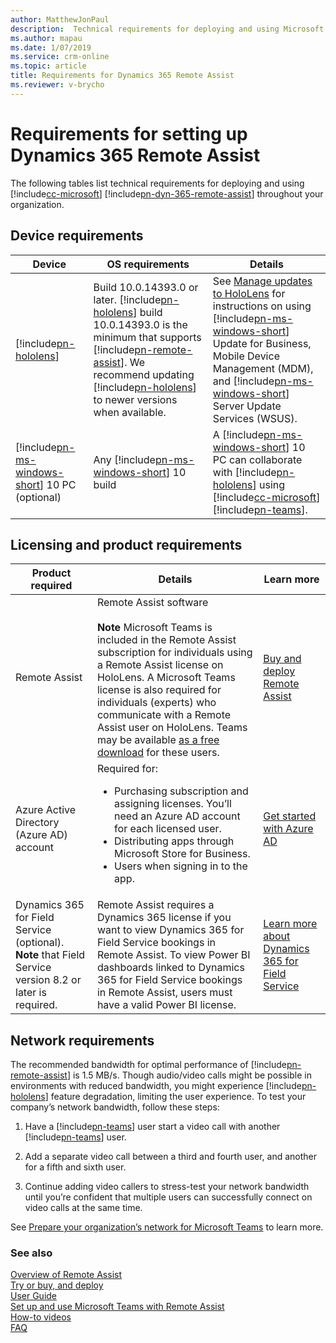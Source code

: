 ```yaml
---
author: MatthewJonPaul
description:  Technical requirements for deploying and using Microsoft Dynamics 365 Remote Assist
ms.author: mapau
ms.date: 1/07/2019
ms.service: crm-online
ms.topic: article
title: Requirements for Dynamics 365 Remote Assist
ms.reviewer: v-brycho
---
```


# Requirements for setting up Dynamics 365 Remote Assist

The following tables list technical requirements for deploying and using
[!include[cc-microsoft](../includes/cc-microsoft.md)] [!include[pn-dyn-365-remote-assist](../includes/pn-dyn-365-remote-assist.md)] throughout your organization.

## Device requirements

| **Device**               | **OS requirements**                                                                                                                                                  | **Details**                                                                                                                                                                                                                    |
|--------------------------|----------------------------------------------------------------------------------------------------------------------------------------------------------------------|--------------------------------------------------------------------------------------------------------------------------------------------------------------------------------------------------------------------------------|
| [!include[pn-hololens](../includes/pn-hololens.md)]                 | Build 10.0.14393.0 or later. [!include[pn-hololens](../includes/pn-hololens.md)] build 10.0.14393.0 is the minimum that supports [!include[pn-remote-assist](../includes/pn-remote-assist.md)]. We recommend updating [!include[pn-hololens](../includes/pn-hololens.md)] to newer versions when available. | See [Manage updates to HoloLens](https://docs.microsoft.com/en-us/HoloLens/hololens-updates) for instructions on using [!include[pn-ms-windows-short](../includes/pn-ms-windows-short.md)] Update for Business, Mobile Device Management (MDM), and [!include[pn-ms-windows-short](../includes/pn-ms-windows-short.md)] Server Update Services (WSUS). |
| [!include[pn-ms-windows-short](../includes/pn-ms-windows-short.md)] 10 PC (optional) | Any [!include[pn-ms-windows-short](../includes/pn-ms-windows-short.md)] 10 build                                                                                                                                                 | A [!include[pn-ms-windows-short](../includes/pn-ms-windows-short.md)] 10 PC can collaborate with [!include[pn-hololens](../includes/pn-hololens.md)] using [!include[cc-microsoft](../includes/cc-microsoft.md)] [!include[pn-teams](../includes/pn-teams.md)].                                                                                                                                                           |

## Licensing and product requirements

| **Product required**|**Details**|**Learn more**|
|---------------|-------------------------------------------------------|----------------------------------------------------------|
|Remote Assist|Remote Assist software<br></br>**Note** Microsoft Teams is included in the Remote Assist subscription for individuals using a Remote Assist license on HoloLens. A Microsoft Teams license is also required for individuals (experts) who communicate with a Remote Assist user on HoloLens. Teams may be available [as a free download](https://teams.microsoft.com/downloads) for these users.| [Buy and deploy Remote Assist](../licensing/buy-and-deploy.md)|
|Azure Active Directory (Azure AD) account|Required for: <ul><li>Purchasing subscription and assigning licenses. You’ll need an Azure AD account for each licensed user. </li><li>Distributing apps through Microsoft Store for Business. </li><li>Users when signing in to the app. </ul> | [Get started with Azure AD](https://docs.microsoft.com/en-us/azure/active-directory/fundamentals/get-started-azure-ad) |
| Dynamics 365 for Field Service (optional). **Note** that Field Service version 8.2 or later is required. |Remote Assist requires a Dynamics 365 license if you want to view Dynamics 365 for Field Service bookings in Remote Assist. To view Power BI dashboards linked to Dynamics 365 for Field Service bookings in Remote Assist, users must have a valid Power BI license. | [Learn more about Dynamics 365 for Field Service](https://dynamics.microsoft.com/en-us/field-service/overview/)|

## Network requirements

The recommended bandwidth for optimal performance of [!include[pn-remote-assist](../includes/pn-remote-assist.md)] is 1.5 MB/s.
Though audio/video calls might be possible in environments with reduced
bandwidth, you might experience [!include[pn-hololens](../includes/pn-hololens.md)] feature degradation, limiting the user
experience. To test your company’s network bandwidth, follow these steps:

1.  Have a [!include[pn-teams](../includes/pn-teams.md)] user start a video call with another [!include[pn-teams](../includes/pn-teams.md)] user.

2.  Add a separate video call between a third and fourth user, and another for a
    fifth and sixth user.

3.  Continue adding video callers to stress-test your network bandwidth until
    you’re confident that multiple users can successfully connect on video calls
    at the same time.

See [Prepare your organization’s network for Microsoft
Teams](https://docs.microsoft.com/en-us/MicrosoftTeams/prepare-network) to learn
more.

### See also
[Overview of Remote Assist](index.md)<br/>
[Try or buy, and deploy](../licensing/buy-and-deploy.md)<br/>
[User Guide](user-guide.md)<br/>
[Set up and use Microsoft Teams with Remote Assist](use-microsoft-teams-with-remote-assist.md)<br/>
[How-to videos](https://go.microsoft.com/fwlink/p/?linkid=2021485)<br/>
[FAQ](faq.md)<br/>

